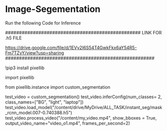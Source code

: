# Image-Segementation
Run the following Code for Inference

#################################################
LINK FOR .h5 FILE

https://drive.google.com/file/d/1EVy2I6S54T4GwkFkx6aY54R5-Fm7TZyY/view?usp=sharing 
######################################################

!pip3 install pixellib

import pixellib

from pixellib.instance import custom_segmentation

test_video = custom_segmentation()
test_video.inferConfig(num_classes=  2, class_names=["BG", "light", "laptop"])
test_video.load_model("/content/drive/MyDrive/ALL_TASK/instant_seg/mask_rcnn_model.007-0.740388.h5")
test_video.process_video("/content/my_video.mp4", show_bboxes = True,  output_video_name="video_o1.mp4", frames_per_second=2)
